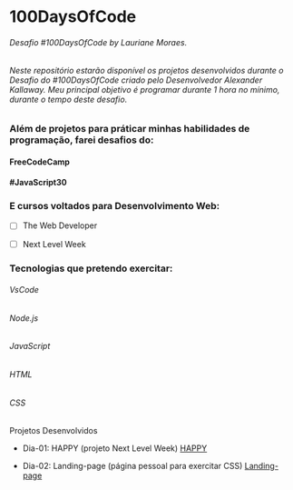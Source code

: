 # 100DaysOfCode
###### Desafio #100DaysOfCode by Lauriane Moraes.
###### Neste repositório estarão disponível os projetos desenvolvidos durante o Desafio do #100DaysOfCode criado pelo Desenvolvedor Alexander Kallaway. Meu principal objetivo é programar durante 1 hora no mínimo, durante o tempo deste desafio.

### Além de projetos para práticar minhas habilidades de programação, farei desafios do:

#### FreeCodeCamp
#### #JavaScript30

### E cursos voltados para Desenvolvimento Web:
- [ ] The Web Developer 
- [ ] Next Level Week


### Tecnologias que pretendo exercitar:

###### VsCode
###### Node.js
###### JavaScript
###### HTML
###### CSS

Projetos Desenvolvidos 

- Dia-01: HAPPY (projeto Next Level Week) 
[HAPPY](https://github.com/laurianemoraes/100DaysOfCode/blob/master/index.html)


- Dia-02: Landing-page (página pessoal para exercitar CSS) 
[Landing-page](https://github.com/laurianemoraes/100DaysOfCode/commit/a0449dfecf89f254027b7368299ea18c6ba9f81c)
